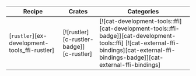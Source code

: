 | Recipe | Crates | Categories |
|--------|--------|------------|
| [`rustler`][ex-development-tools_ffi-rustler] | [![rustler][c-rustler-badge]][c-rustler] | [![cat-development-tools::ffi][cat-development-tools::ffi-badge]][cat-development-tools::ffi] [![cat-external-ffi-bindings][cat-external-ffi-bindings-badge]][cat-external-ffi-bindings] |
